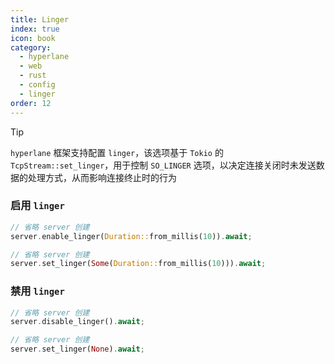 ```yaml
---
title: Linger
index: true
icon: book
category:
  - hyperlane
  - web
  - rust
  - config
  - linger
order: 12
---
```


<Share colorful />

> [!tip]
>
> `hyperlane` 框架支持配置 `linger`，该选项基于 `Tokio` 的 `TcpStream::set_linger`，用于控制 `SO_LINGER` 选项，以决定连接关闭时未发送数据的处理方式，从而影响连接终止时的行为

### 启用 `linger`

```rust
// 省略 server 创建
server.enable_linger(Duration::from_millis(10)).await;
```

```rust
// 省略 server 创建
server.set_linger(Some(Duration::from_millis(10))).await;
```

### 禁用 `linger`

```rust
// 省略 server 创建
server.disable_linger().await;
```

```rust
// 省略 server 创建
server.set_linger(None).await;
```

<Bottom />
